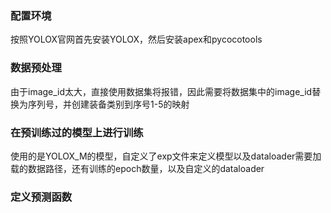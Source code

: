 ### 配置环境
按照YOLOX官网首先安装YOLOX，然后安装apex和pycocotools
### 数据预处理
由于image_id太大，直接使用数据集将报错，因此需要将数据集中的image_id替换为序列号，并创建装备类别到序号1-5的映射
### 在预训练过的模型上进行训练
使用的是YOLOX_M的模型，自定义了exp文件来定义模型以及dataloader需要加载的数据路径，还有训练的epoch数量，以及自定义的dataloader
### 定义预测函数

